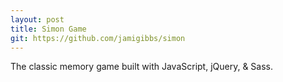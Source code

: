 ```yaml
---
layout: post
title: Simon Game
git: https://github.com/jamigibbs/simon
---
```


The classic memory game built with JavaScript, jQuery, & Sass.
